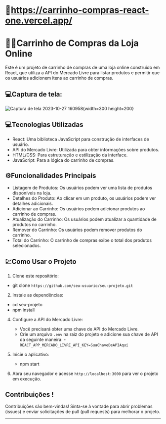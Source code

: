 
# 🔗https://carrinho-compras-react-one.vercel.app/

# 👨‍💻Carrinho de Compras da Loja Online

Este é um projeto de carrinho de compras de uma loja online construído em React, que utiliza a API do Mercado Livre para listar produtos e permitir que os usuários adicionem itens ao carrinho de compras.

## 💻Captura de tela:
![Captura de tela 2023-10-27 160958](https://github.com/isaias-B-Oliveira/carrinho-compras-react/assets/126277721/0aec86c6-4ce9-4b71-a337-ea7c300035d1){width=300 height=200}


## 💻Tecnologias Utilizadas

- React: Uma biblioteca JavaScript para construção de interfaces de usuário.
- API do Mercado Livre: Utilizada para obter informações sobre produtos.
- HTML/CSS: Para estruturação e estilização da interface.
- JavaScript: Para a lógica do carrinho de compras.

## ⚙️Funcionalidades Principais

- Listagem de Produtos: Os usuários podem ver uma lista de produtos disponíveis na loja.
- Detalhes do Produto: Ao clicar em um produto, os usuários podem ver detalhes adicionais.
- Adicionar ao Carrinho: Os usuários podem adicionar produtos ao carrinho de compras.
- Atualização do Carrinho: Os usuários podem atualizar a quantidade de produtos no carrinho.
- Remover do Carrinho: Os usuários podem remover produtos do carrinho.
- Total do Carrinho: O carrinho de compras exibe o total dos produtos selecionados.



## 💹Como Usar o Projeto

1. Clone este repositório:
  - git clone `https://github.com/seu-usuario/seu-projeto.git`

 
2. Instale as dependências:

  - cd seu-projeto
  - npm install
   
4. Configure a API do Mercado Livre:
   - Você precisará obter uma chave de API do Mercado Livre.
   - Crie um arquivo `.env` na raiz do projeto e adicione sua chave de API da seguinte maneira:
    -`REACT_APP_MERCADO_LIVRE_API_KEY=SuaChaveDeAPIAqui`


5. Inicie o aplicativo:

   - npm start

6. Abra seu navegador e acesse `http://localhost:3000` para ver o projeto em execução.

## Contribuições !

Contribuições são bem-vindas! Sinta-se à vontade para abrir problemas (issues) e enviar solicitações de pull (pull requests) para melhorar o projeto.


----------


 

